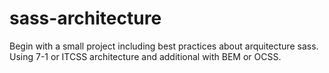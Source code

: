 # sass-architecture

Begin with a small project including best practices about arquitecture sass. Using 7-1 or ITCSS architecture and additional with BEM or OCSS.
